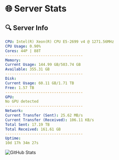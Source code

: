 # 🌐 Server Stats
## 🔍 Server Info
```yaml
CPU: Intel(R) Xeon(R) CPU E5-2699 v4 @ 1271.56MHz
CPU Usage: 0.90%
Cores: 44P | 88T
-----------------------------------
Memory:
Current Usage: 144.99 GB/503.74 GB
Available: 355.31 GB
-----------------------------------
Disk:
Current Usage: 60.11 GB/1.71 TB
Free: 1.57 TB
-----------------------------------
GPU:
No GPU detected
-----------------------------------
Network:
Current Transfer (Sent): 25.62 MB/s
Current Transfer (Received): 106.11 KB/s
Total Sent: 17.19 TB
Total Received: 161.61 GB
-----------------------------------
Uptime:
10d 17h 34m 27s
```
![GitHub Stats](https://img.shields.io/badge/Updated-2025-03-18_14:57:16-blue)